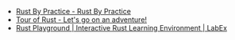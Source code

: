 * [Rust By Practice - Rust By Practice](https://practice.course.rs/)
* [Tour of Rust - Let's go on an adventure!](https://tourofrust.com/)
* [Rust Playground | Interactive Rust Learning Environment | LabEx](https://labex.io/tutorials/rust-online-rust-playground-372918)
